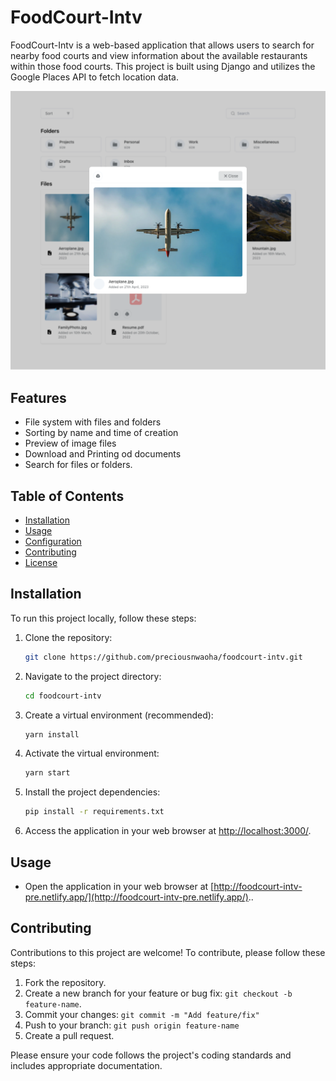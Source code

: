 

# FoodCourt-Intv

FoodCourt-Intv is a web-based application that allows users to search for nearby food courts and view information about the available restaurants within those food courts. This project is built using Django and utilizes the Google Places API to fetch location data.

![FoodCourt-Intv Screenshot](prev.png)

## Features

- File system with files and folders
- Sorting by name and time of creation
- Preview of image files
- Download and Printing od documents
- Search for files or folders.

## Table of Contents

- [Installation](#installation)
- [Usage](#usage)
- [Configuration](#configuration)
- [Contributing](#contributing)
- [License](#license)

## Installation

To run this project locally, follow these steps:

1. Clone the repository:

   ```bash
   git clone https://github.com/preciousnwaoha/foodcourt-intv.git
   ```

2. Navigate to the project directory:

   ```bash
   cd foodcourt-intv
   ```

3. Create a virtual environment (recommended):

   ```bash
   yarn install
   ```

4. Activate the virtual environment:

  

     ```bash
     yarn start
     ```

5. Install the project dependencies:

   ```bash
   pip install -r requirements.txt
   ```


8. Access the application in your web browser at [http://localhost:3000/](http://localhost:3000/).

## Usage

- Open the application in your web browser at [http://foodcourt-intv-pre.netlify.app/](http://foodcourt-intv-pre.netlify.app/)..


## Contributing

Contributions to this project are welcome! To contribute, please follow these steps:

1. Fork the repository.
2. Create a new branch for your feature or bug fix: `git checkout -b feature-name`.
3. Commit your changes: `git commit -m "Add feature/fix"`
4. Push to your branch: `git push origin feature-name`
5. Create a pull request.

Please ensure your code follows the project's coding standards and includes appropriate documentation.